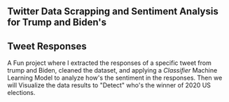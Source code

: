 ## Twitter Data Scrapping and Sentiment Analysis for Trump and Biden's

## Tweet Responses

A Fun project where I extracted the responses of a specific tweet from trump and Biden, cleaned the dataset, and applying
a _Classifier_ Machine Learning Model to analyze how's the sentiment in the responses. Then we will Visualize the data results to "Detect" who's the winner of 2020 US elections.
